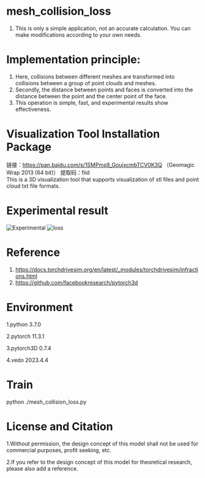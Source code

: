 # mesh_collision_loss

1. This is only a simple application, not an accurate calculation. You can make modifications according to your own needs.

# Implementation principle:
1. Here, collisions between different meshes are transformed into collisions between a group of point clouds and meshes.
2. Secondly, the distance between points and faces is converted into the distance between the point and the center point of the face.
3. This operation is simple, fast, and experimental results show effectiveness.

# Visualization Tool Installation Package
链接：https://pan.baidu.com/s/1SMPms9_GoujxcmbTCV0K3Q   （Geomagic Wrap 2013 (64 bit)）
提取码：fiid  
This is a 3D visualization tool that supports visualization of stl files and point cloud txt file formats.

# Experimental result
![Experimental](https://github.com/huang229/mesh_collision_loss/assets/29627190/f9ab3708-b425-4d12-a484-a43a742f676b)
![loss](https://github.com/huang229/mesh_collision_loss/assets/29627190/e2f4aca9-b1fa-42b8-8d51-0f1ca0224dcc)


# Reference
1. https://docs.torchdrivesim.org/en/latest/_modules/torchdrivesim/infractions.html
2. https://github.com/facebookresearch/pytorch3d

   
# Environment
1.python 3.7.0

2.pytorch 11.3.1

3.pytorch3D 0.7.4

4.vedo 2023.4.4


# Train
  python ./mesh_collision_loss.py

# License and Citation
1.Without permission, the design concept of this model shall not be used for commercial purposes, profit seeking, etc.

2.If you refer to the design concept of this model for theoretical research, please also add a reference.


